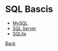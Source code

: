 # SQL Bascis



- [MySQL](../mysql/mysql.md) 
- [SQL Server](../microsoft_sql_server/microsoft_sql_server.md)
- [SQLite](../sqlite/sqlite.md)

[Back](../../sql/sql.md)